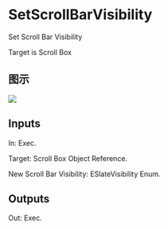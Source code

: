 # SetScrollBarVisibility

Set Scroll Bar Visibility

Target is Scroll Box

## 图示

![]($-20221218-20475367.png)

## Inputs

In: Exec.

Target: Scroll Box Object Reference.

New Scroll Bar Visibility: ESlateVisibility Enum.  

## Outputs

Out: Exec.

